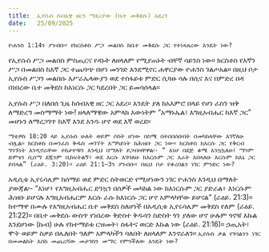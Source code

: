 ```yaml
---
title:  ኢየሱስ ሰብአዊ ዘርን ማደሪያው (ቤተ መቅደሱ) አደረገ
date:   25/09/2025
---
```


`ዮሐንስ 1:14ን ያንብቡ። የክርስቶስ ሥጋ መልበስ ከቤተ መቅደሱ ጋር የተነጻጸረው እንዴት ነው?
`

የኢየሱስ ሥጋ መልበስ ምስጢርና የዳኑት ለዘላለም የሚያጠኑት ብቸኛ ሳይንስ ነው። ክርስቶስ የእኛን ሥጋ በመልበስ ከእኛ ጋር ተጨባጭ በሆነ መንገድ እንደሚኖር ሐዋርያው ዮሐንስ ገልጦአል። በዚህ ቦታ ኢየሱስ ሥጋን መልበሱ እሥራኤላውያን ወደ ተስፋይቱ ምድር ሲጓዙ ሳሉ በሲና እና በምድረ በዳ በነበረው ቤተ መቅደስ ከእነርሱ ጋር ካደረበት ጋር ይመሳሰላል።

ኢየሱስ ሥጋ በለበሰ ጊዜ ከሰብአዊ ዘር ጋር አደረ። እንዴት ያለ ከአእምሮ በላይ የሆነ ራስን ዝቅ ለማድረግ መስማማት ነው! ዘላለማዊው አምላክ እውነትም “አማኑኤል፣ እግዚአብሔር ከእኛ ጋር” መሆኑን ለማረጋገጥ ከእኛ እንደ አንዱ ሆኖ ወደ እኛ ወረደ።

`ማቴዎስ 18:20 ላይ ኢየሱስ ሁለት ወይም ሶስት ሆነው በስሜ በተሰበሰቡበት በመካከላቸው እገኛለሁ ብሏል። ክርስቶስ በመንፈስ ቅዱስ መገኘት አማካይነት ከሕዝቡ ጋር ነው። ክርስቶስ ከእርሱ ጋር የቅርብ ግንኙነት እንዲኖራቸው ተከታዮቹን እንዲህ በማለት ይጋብዛቸዋል፡- “ እነሆ በደጅ ቆሜ አንኳኳለሁ፤ ማንም ድምፄን ቢሰማ ደጁንም ቢከፍትልኝ፥ ወደ እርሱ እገባለሁ ከእርሱም ጋር እራት እበላለሁ እርሱም ከእኔ ጋር ይበላል” (ራዕይ. 3:20)። ራዕይ 21:1–3ን ያንብቡ። በዚህ ቦታ የቀረበልን ነገር ምንድር ነው?
`

አዲሲቱ ኢየሩሳሌም ከሰማይ ወደ ምድር ስትወርድ የሚሆነውን ነገር ዮሐንስ እንዲህ በማለት ያውጃል፡- “እነሆ፥ የእግዚአብሔር ድንኳን በሰዎች መካከል ነው ከእነርሱም ጋር ያድራል፥ እነርሱም ሕዝቡ ይሆናሉ እግዚአብሔርም እርሱ ራሱ ከእነርሱ ጋር ሆኖ አምላካቸው ይሆናል” (ራዕይ. 21:3)። ከተማዋ በሙሉ የእግዚአብሔር ቤተ መቅደስ ስለሆነች በአዲሲቱ ኢየሩሳሌም መቅደስ የለም (ራዕይ. 21:22)። በቤተ መቅደሱ ውስጥ የነበረው ቅድስተ ቅዱሳን ስድስት ጎን ያለው ሆኖ ሁሉም ጎኖቹ እኩል እንደሆነው (ኩብ) ሁሉ የከተማይቱ ርዝመት፣ ስፋትና ወርድ እኩል ነው (ራዕይ. 21:16)። ኃጢአት፣ ሞት ወይም ስቃይ በሌለበት ዓለም አምላካችን ባለበት ለዘላለም እንኖራለን።
`ኢየሱስ ቃል የገባልንን ነገር በመመልከት እስከ መጨረሻው መታገስን መማር የምንችለው እንዴት ነው?`